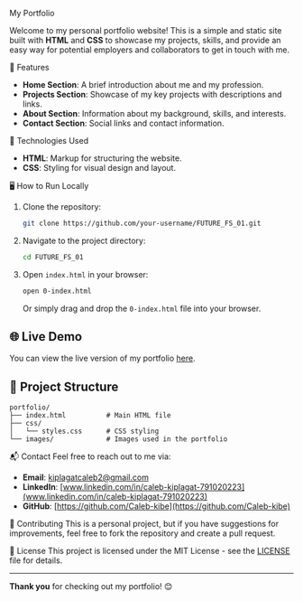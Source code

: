 My Portfolio

Welcome to my personal portfolio website! This is a simple and static site built with **HTML** and **CSS** to showcase my projects, skills, and provide an easy way for potential employers and collaborators to get in touch with me.

📄 Features
- **Home Section**: A brief introduction about me and my profession.
- **Projects Section**: Showcase of my key projects with descriptions and links.
- **About Section**: Information about my background, skills, and interests.
- **Contact Section**: Social links and contact information.

🚀 Technologies Used
- **HTML**: Markup for structuring the website.
- **CSS**: Styling for visual design and layout.

🖥️ How to Run Locally
1. Clone the repository:
   ```bash
   git clone https://github.com/your-username/FUTURE_FS_01.git
   ```
2. Navigate to the project directory:
   ```bash
   cd FUTURE_FS_01
   ```
3. Open `index.html` in your browser:
   ```bash
   open 0-index.html
   ```
   Or simply drag and drop the `0-index.html` file into your browser.

## 🌐 Live Demo
You can view the live version of my portfolio [here](https://www.kiplagat.tech/).

## 📂 Project Structure
```
portfolio/
├── index.html          # Main HTML file
├── css/
│   └── styles.css      # CSS styling
└── images/             # Images used in the portfolio
```

📬 Contact
Feel free to reach out to me via:
- **Email**: [kiplagatcaleb2@gmail.com](mailto:kiplagatcaleb2@gmail.com)
- **LinkedIn**: [www.linkedin.com/in/caleb-kiplagat-791020223](www.linkedin.com/in/caleb-kiplagat-791020223)
- **GitHub**: [https://github.com/Caleb-kibe](https://github.com/Caleb-kibe)

🤝 Contributing
This is a personal project, but if you have suggestions for improvements, feel free to fork the repository and create a pull request.

📝 License
This project is licensed under the MIT License - see the [LICENSE](LICENSE) file for details.

---

**Thank you** for checking out my portfolio! 😊
